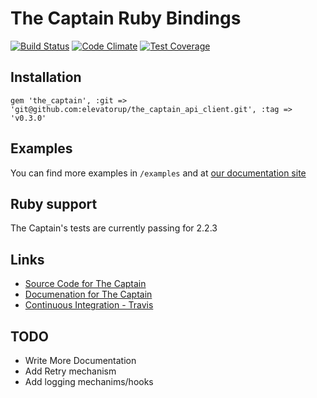 # The Captain Ruby Bindings
[![Build Status](https://travis-ci.com/BeatnikBranding/the-captain-ruby.svg?token=HrNaBvyMMhTA1FpCeAJF&branch=master)](https://travis-ci.com/BeatnikBranding/the-captain-ruby)
[![Code Climate](https://codeclimate.com/repos/568743721dd3e5010a0078f9/badges/9a334fb9d689f37653bf/gpa.svg)](https://codeclimate.com/repos/568743721dd3e5010a0078f9/feed)
[![Test Coverage](https://codeclimate.com/repos/568743721dd3e5010a0078f9/badges/9a334fb9d689f37653bf/coverage.svg)](https://codeclimate.com/repos/568743721dd3e5010a0078f9/coverage)

## Installation

```
gem 'the_captain', :git => 'git@github.com:elevatorup/the_captain_api_client.git', :tag => 'v0.3.0'
```

## Examples
You can find more examples in `/examples` and at [our documentation site](https://captain.readme.io/docs)

## Ruby support
The Captain's tests are currently passing for 2.2.3

## Links
* [Source Code for The Captain](http://github.com/BeatnikBranding/the-captain-ruby)
* [Documenation for The Captain](https://captain.readme.io/docs)
* [Continuous Integration - Travis](https://travis-ci.com/BeatnikBranding/the-captain-ruby)

## TODO
* Write More Documentation
* Add Retry mechanism
* Add logging mechanims/hooks
